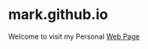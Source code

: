 # mark.github.io
Welcome to visit my Personal [Web Page](https://yz1019117968.github.io/mark.github.io/)
